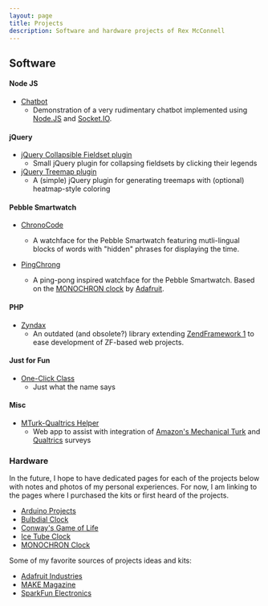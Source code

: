 ```yaml
---
layout: page
title: Projects
description: Software and hardware projects of Rex McConnell
---
```


## <a id="digital"></a><a id="software"></a>Software

#### <a id="node-js"></a>Node JS

* [Chatbot](http://chatbot.rexmac.com/)
  * Demonstration of a very rudimentary chatbot implemented using [Node.JS](http://nodejs.org/) and [Socket.IO](http://socket.io/).

#### <a id="jquery"></a>jQuery

* [jQuery Collapsible Fieldset plugin](http://github.com/rexmac/jquery-collapsibleFieldset)
  * Small jQuery plugin for collapsing fieldsets by clicking their legends
* [jQuery Treemap plugin](http://rexmac.com/jquery/treemap)
  * A (simple) jQuery plugin for generating treemaps with (optional) heatmap-style coloring

#### <a id="pebble"></a>Pebble Smartwatch

* [ChronoCode](/chronocode)
  * A watchface for the Pebble Smartwatch featuring mutli-lingual blocks of words with "hidden" phrases for displaying the time.

* [PingChrong](/pingchrong)
  * A ping-pong inspired watchface for the Pebble Smartwatch. Based on the [MONOCHRON clock](http://www.adafruit.com/products/204) by [Adafruit](http://www.adafruit.com/).

#### <a id="php"></a>PHP

* [Zyndax](http://github.com/rexmac/zyndax)
  * An outdated (and obsolete?) library extending [ZendFramework 1](http://framework.zend.com/) to ease development of ZF-based web projects.
  
#### <a id="just-for-fun"></a>Just for Fun

* [One-Click Class](http://oneclickclass.com/)
  * Just what the name says
  
#### <a id="misc"></a>Misc

* [MTurk-Qualtrics Helper](/projects/mturk)
  * Web app to assist with integration of [Amazon's Mechanical Turk](http://mturk.com/) and [Qualtrics](http://qualtrics.com/) surveys

### <a id="analog"></a><a id="hardware"></a>Hardware

In the future, I hope to have dedicated pages for each of the projects below with notes and photos of my personal experiences. For now, I am linking to the pages where I purchased the kits or first heard of the projects.

* [Arduino Projects](http://www.adafruit.com/category/17)
* [Bulbdial Clock](http://www.adafruit.com/products/240)
* [Conway's Game of Life](http://www.adafruit.com/products/89)
* [Ice Tube Clock](http://www.adafruit.com/products/194)
* [MONOCHRON Clock](http://www.adafruit.com/products/204)

Some of my favorite sources of projects ideas and kits:

* [Adafruit Industries](http://www.adafruit.com/)
* [MAKE Magazine](http://makezine.com/)
* [SparkFun Electronics](http://sparkfun.com/)

